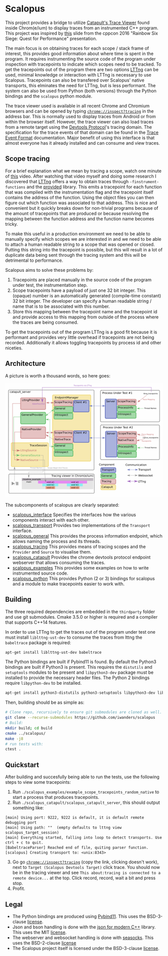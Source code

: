 # Scalopus

This project provides a bridge to utilize [Catapult's Trace Viewer][catapult_trace_viewer] found inside Chrom(e/ium) to
display traces from an instrumented C++ program. This project was inspired by [this][cppcon_2016_quest_for_performance]
slide from the cppcon 2016 "Rainbow Six Siege: Quest for Performance" presentation.

The main focus is on obtaining traces for each scope / stack frame of interest, this provides good information about
where time is spent in the program. It requires instrumenting the source code of the program under inspection with
tracepoints to indicate which scopes need to be tracked. To get the tracepoints out of the program there are two options
[LTTng][lttng] can be used, minimal knowledge or interaction with LTTng is necessary to use Scalopus. Tracepoints can
also be transfered over Scalopus' native transports, this elminates the need for LTTng, but is less performant.
The system can also be used from Python (both versions) through the Python bindings and the `scalopus` python module.

The trace viewer used is available in all recent Chrome and Chromium browsers and can be opened by typing 
[`chrome://inspect?tracing`][chrome_tracing] in the address bar. This is normally used to display traces from Android
or from within the browser itself. However, the trace viewer can also load traces from a remote target using the
[Devtools Protocol][devtools_protocol]'s tracing domain. The specification for the trace events of that domain can be
found in the [Trace Event Format][trace_event_format] documentation. Major benefit of using this interface is that
almost everyone has it already installed and can consume and view traces.

## Scope tracing
For a brief explanation what we mean by tracing a scope, watch one minute of [this][cppcon_2016_quest_for_performance]
video. After watching that video myself and doing some research I discovered that [LTTng][lttng] offers a way to obtain
traces through `-finstrument-functions` and the [provided][liblttng-ust-cyg-profile] library. This emits a tracepoint
for each function that was compiled with the instrumentation flag and the tracepoint itself contains the address of the
function. Using the object files you can then figure out which function was associated to that address. This is nice and
convenient but it quickly breaks down for non-trivial programs because of the amount of tracepoints that are produced or
because resolving the mapping between the function address and the function name becomes tricky.

To make this useful in a production environment we need to be able to manually specify which scopes we are interested
in and we need to be able to attach a human readable string to a scope that was opened or closed. Putting this string
into the tracepoint is possible, but this will result in a lot of duplicate data being sent through the tracing system
and this will be detrimental to performance. 

Scalopus aims to solve these problems by:
1. Tracepoints are placed manually in the source code of the program under test, the instrumentation step.
2. Scope tracepoints have a payload of just one 32 bit integer. This (opaque) number is an automatically generated
   (compile-time constant) 32 bit integer. The developer can specify a human readable string / name that is to be
   associated with this number.
3. Store this mapping between the tracepoint name and the tracepoint id and provide access to this mapping from outside
   of the process where the traces are being consumed.

To get the tracepoints out of the program LTTng is a good fit because it is performant and provides very little overhead
if tracepoints are not being recorded. Additionally it allows toggling tracepoints by process id and other niceties.

## Architecture
A picture is worth a thousand words, so here goes:

![Overview of Scalopus](/doc/overview.png "Overview of Scalopus")

The subcomponents of scalopus are clearly separated:
- [scalopus_interface](/scalopus_interface) Specifies the interfaces how the various components interact with each other.
- [scalopus_transport](/scalopus_transport) Provides two implementations of the `Transport` interface.
- [scalopus_general](/scalopus_general) This provides the process information endpoint, which allows naming the process and its threads.
- [scalopus_tracing](/scalopus_tracing) This provides means of tracing scopes and the `Provider` and `Source` to visualise them.
- [scalopus_catapult](/scalopus_catapult) Provides the chrome devtools protocol endpoint webserver that allows consuming the traces.
- [scalopus_examples](/scalopus_examples) This provides some examples on how to write instrumented source code.
- [scalopus_python](/scalopus_python) This provides Python (2 or 3) bindings for scalopus and a module to make tracepoints easier to work with.

## Building

The three required dependencies are embedded in the `thirdparty` folder and use git submodules. Cmake 3.5.0 or higher is required and a compiler that supports C++14 features.

In order to use LTTng to get the traces out of the program under test one must install `liblttng-ust-dev` to consume
the traces from lttng the `babeltrace` package is required:
```bash
apt-get install liblttng-ust-dev babeltrace
```

The Python bindings are built if Pybind11 is found. By default the Python3 bindings are built if Python3 is present. This requires the `distutils` and `setuptools` modules to be present and `libpython3-dev` package must be installed to provide the necessary header files. The Python 2 bindings require `libpython-dev` to be installed.

```bash
apt-get install python3-distutils python3-setuptools libpython3-dev libpython-dev
```

Then, building should be as simple as:
```bash
# Clone repo, recursively to ensure git submodules are cloned as well.
git clone --recurse-submodules https://github.com/iwanders/scalopus
# Build:
mkdir build; cd build
cmake ../scalopus/
make -j8
# run tests with:
ctest .
```

## Quickstart
After building and succesfully being able to run the tests, use the following steps to view some tracepoints:
1. Run `./scalopus_examples/example_scope_tracepoints_random_native` to start a process that produces tracepoints.
2. Run `./scalopus_catapult/scalopus_catapult_server`, this should output something like:
```
[main] Using port: 9222, 9222 is default, it is default remote debugging port
[main] Using path: ""  (empty defaults to lttng view scalopus_target_session)
[main] Everything started, falling into loop to detect transports. Use ctrl + c to quit.
[BabeltraceParser] Reached end of file, quiting parser function.
[scalopus] Creating transport to: <unix:8343>
```
3. Go go [`chrome://inspect?tracing`][chrome_tracing] (copy the link, clicking doesn't work), next to `Target (Scalopus Devtools Target)` click trace. You should now be in the tracing viewer and see `This about:tracing is connected to a remote device...` at the top. Click record, record, wait a bit and press stop.
4. Profit.

## Legal

- The Python bindings are produced using [Pybind11][pybind11]. This uses the BSD-3-clause [license](https://github.com/pybind/pybind11/blob/master/LICENSE).
- Json and bson handling is done with the [json for modern C++][nlohmann_json] library. This uses the MIT [license](https://github.com/nlohmann/json/blob/develop/LICENSE.MIT).
- The webserver and websocket handling is done with [seasocks][seasocks]. This uses the BSD-2-clause [license](https://github.com/mattgodbolt/seasocks/blob/master/LICENSE)
- The Scalopus project itself is licensed under the BSD-3-clause [license](/LICENSE).
  

[catapult_trace_viewer]: https://github.com/catapult-project/catapult/blob/master/tracing/README.md
[catapult]: https://github.com/catapult-project/catapult
[devtools_protocol]: https://chromedevtools.github.io/devtools-protocol/tot/Tracing
[trace_event_format]: https://docs.google.com/document/d/1CvAClvFfyA5R-PhYUmn5OOQtYMH4h6I0nSsKchNAySU/
[lttng]: https://lttng.org/
[chrome_tracing]: chrome://inspect?tracing
[cppcon_2016_quest_for_performance]: https://youtu.be/tD4xRNB0M_Q?t=468
[liblttng-ust-cyg-profile]: https://lttng.org/docs/v2.10/#doc-liblttng-ust-cyg-profile
[pybind11]: https://github.com/pybind/pybind11
[nlohmann_json]: https://github.com/nlohmann/json
[seasocks]: https://github.com/mattgodbolt/seasocks/
